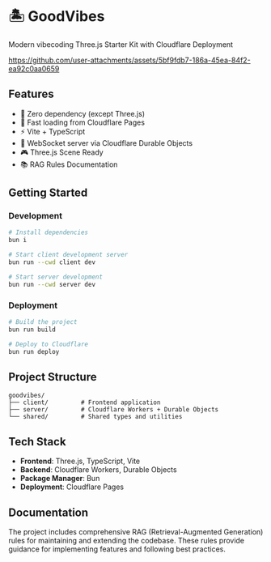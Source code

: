 # 🏝️ GoodVibes

Modern vibecoding Three.js Starter Kit with Cloudflare Deployment

https://github.com/user-attachments/assets/5bf9fdb7-186a-45ea-84f2-ea92c0aa0659

## Features

- 🚫 Zero dependency (except Three.js)
- 🚀 Fast loading from Cloudflare Pages
- ⚡ Vite + TypeScript
- 🔌 WebSocket server via Cloudflare Durable Objects
- 🎮 Three.js Scene Ready
- 📚 RAG Rules Documentation

## Getting Started

### Development

```bash
# Install dependencies
bun i

# Start client development server
bun run --cwd client dev

# Start server development
bun run --cwd server dev
```

### Deployment

```bash
# Build the project
bun run build

# Deploy to Cloudflare
bun run deploy
```

## Project Structure

```
goodvibes/
├── client/         # Frontend application
├── server/         # Cloudflare Workers + Durable Objects
└── shared/         # Shared types and utilities
```

## Tech Stack

- **Frontend**: Three.js, TypeScript, Vite
- **Backend**: Cloudflare Workers, Durable Objects
- **Package Manager**: Bun
- **Deployment**: Cloudflare Pages

## Documentation

The project includes comprehensive RAG (Retrieval-Augmented Generation) rules for maintaining and extending the codebase. These rules provide guidance for implementing features and following best practices.
